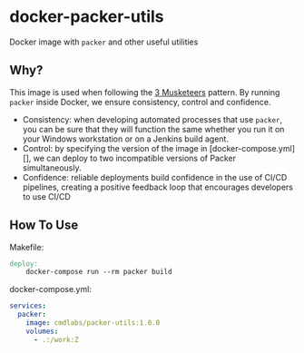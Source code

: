 # docker-packer-utils

Docker image with `packer` and other useful utilities

## Why?

This image is used when following the [3 Musketeers] pattern. By running `packer` inside Docker, we ensure consistency, control and confidence.

  * Consistency: when developing automated processes that use `packer`, you can be sure that they will function the same whether you run it on your Windows workstation or on a Jenkins build agent.
  * Control: by specifying the version of the image in [docker-compose.yml][], we can deploy to two incompatible versions of Packer simultaneously.
  * Confidence: reliable deployments build confidence in the use of CI/CD pipelines, creating a positive feedback loop that encourages developers to use CI/CD

[3 Musketeers]: https://3musketeers.io/


## How To Use

Makefile:
```Makefile
deploy:
	docker-compose run --rm packer build
```

docker-compose.yml:
```yaml
services:
  packer:
    image: cmdlabs/packer-utils:1.0.0
    volumes:
      - .:/work:Z
```
